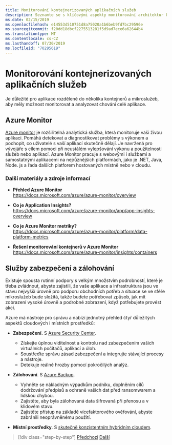 ```yaml
---
title: Monitorování kontejnerizovaných aplikačních služeb
description: Seznamte se s klíčovými aspekty monitorování architektur kontejnerů
ms.date: 02/15/2019
ms.openlocfilehash: e14553d510751d8a75020a1b6beb9fd7bc29596e
ms.sourcegitcommit: f20dd18dbcf2275513281f5d9ad7ece6a62644b4
ms.translationtype: MT
ms.contentlocale: cs-CZ
ms.lasthandoff: 07/30/2019
ms.locfileid: "70295619"
---
```

# <a name="monitor-containerized-application-services"></a>Monitorování kontejnerizovaných aplikačních služeb

Je důležité pro aplikace rozdělené do několika kontejnerů a mikroslužeb, aby měly možnost monitorovat a analyzovat chování celé aplikace.

## <a name="azure-monitor"></a>Azure Monitor

[Azure monitor](https://azure.microsoft.com/services/monitor/) je rozšiřitelná analytická služba, která monitoruje vaši živou aplikaci. Pomáhá detekovat a diagnostikovat problémy s výkonem a pochopit, co uživatelé s vaší aplikací skutečně dělají. Je navržená pro vývojáře s cílem pomoci při neustálém vylepšování výkonu a použitelnosti služeb nebo aplikací. Azure Monitor pracuje s webovými i službami a samostatnými aplikacemi na nejrůznějších platformách, jako je .NET, Java, Node. js a řada dalších platforem hostovaných místně nebo v cloudu.

### <a name="additional-resources"></a>Další materiály a zdroje informací

- **Přehled Azure Monitor** \
  <https://docs.microsoft.com/azure/azure-monitor/overview>

- **Co je Application Insights?** \
  <https://docs.microsoft.com/azure/azure-monitor/app/app-insights-overview>

- **Co je Azure Monitor metriky?** \
  <https://docs.microsoft.com/azure/azure-monitor/platform/data-platform-metrics>

- **Řešení monitorování kontejnerů v Azure Monitor** \
  <https://docs.microsoft.com/azure/azure-monitor/insights/containers>

## <a name="security-and-backup-services"></a>Služby zabezpečení a zálohování

Existuje spousta rutinní podpory s velkým množstvím podrobností, které je třeba zvládnout, abyste zajistili, že vaše aplikace a infrastruktura jsou ve stavu nejvyšší úrovně pro podporu obchodních potřeb a situace se ve sféře mikroslužeb bude složitá, takže budete potřebovat způsob, jak mít zobrazení vysoké úrovně a podrobné zobrazení, když potřebujete provést akci.

Azure má nástroje pro správu a nabízí jednotný přehled čtyř důležitých aspektů cloudových i místních prostředků:

- **Zabezpečení.** S [Azure Security Center](https://azure.microsoft.com/services/security-center/).
  - Získejte úplnou viditelnost a kontrolu nad zabezpečením vašich virtuálních počítačů, aplikací a úloh.
  - Soustřeďte správu zásad zabezpečení a integrujte stávající procesy a nástroje.
  - Detekuje reálné hrozby pomocí pokročilých analýz.

- **Zálohování**. S [Azure Backup](https://azure.microsoft.com/services/backup/).
  - Vyhněte se nákladným výpadkům podniku, doplněním cílů dodržování předpisů a ochraně vašich dat před ransomwarem a lidskou chybou.
  - Zajistěte, aby byla zálohovaná data šifrovaná při přenosu a v klidovém stavu.
  - Zajistěte přístup na základě vícefaktorového ověřování, abyste zabránili neoprávněnému použití.

- **Místní prostředky**. S [skutečně konzistentním hybridním cloudem](https://azure.microsoft.com/resources/truly-consistent-hybrid-cloud-with-microsoft-azure/).

>[!div class="step-by-step"]
>[Předchozí](manage-production-docker-environments.md)
>[Další](../key-takeaways/index.md)
